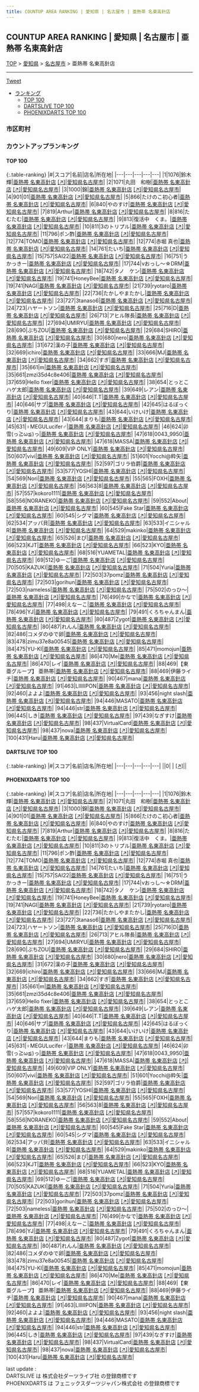 ```yaml
---
title: COUNTUP AREA RANKING | 愛知県 | 名古屋市 | 亜熱帯 名東高針店
---
```

## COUNTUP AREA RANKING | 愛知県 | 名古屋市 | 亜熱帯 名東高針店

[TOP](/darts/rank/) > [愛知県](/darts/rank/愛知県/) > [名古屋市](/darts/rank/愛知県/名古屋市/) > 亜熱帯 名東高針店

___

<a href="https://twitter.com/share?ref_src=twsrc%5Etfw" data-text="COUNTUP AREA RANKING | 愛知県名古屋市亜熱帯 名東高針店" class="twitter-share-button" data-hashtags="DARTSLIVE,PHOENIXDARTS,darts,ダーツ" data-show-count="false">Tweet</a>

* [ランキング](#カウントアップランキング)
    * [TOP 100](#top-100)
    * [DARTSLIVE TOP 100](#dartslive-top-100)
    * [PHOENIXDARTS TOP 100](#phoenixdarts-top-100)

### 市区町村

<ul>

</ul>

### カウントアップランキング

#### TOP 100



{:.table-ranking}
|#|スコア|名前|店名|所在地|
|---|---|---|---|---|
|1|1076|<span class="rank-name-pd">鈴木 輝</span>|<a href="/darts/rank/shops/55556.html">亜熱帯 名東高針店</a> <a href="https://vs.phoenixdarts.com/jp/shop/shopDetailInfo/s_55556?s_seq=55556">[↗]</a>|<a href="/darts/rank/愛知県/名古屋市">愛知県名古屋市</a>|
|2|1071|<span class="rank-name-pd">丸田　和樹</span>|<a href="/darts/rank/shops/55556.html">亜熱帯 名東高針店</a> <a href="https://vs.phoenixdarts.com/jp/shop/shopDetailInfo/s_55556?s_seq=55556">[↗]</a>|<a href="/darts/rank/愛知県/名古屋市">愛知県名古屋市</a>|
|3|1000|<span class="rank-name-pd">錦</span>|<a href="/darts/rank/shops/55556.html">亜熱帯 名東高針店</a> <a href="https://vs.phoenixdarts.com/jp/shop/shopDetailInfo/s_55556?s_seq=55556">[↗]</a>|<a href="/darts/rank/愛知県/名古屋市">愛知県名古屋市</a>|
|4|901|<span class="rank-name-pd">01</span>|<a href="/darts/rank/shops/55556.html">亜熱帯 名東高針店</a> <a href="https://vs.phoenixdarts.com/jp/shop/shopDetailInfo/s_55556?s_seq=55556">[↗]</a>|<a href="/darts/rank/愛知県/名古屋市">愛知県名古屋市</a>|
|5|866|<span class="rank-name-pd">たけのこ初心者</span>|<a href="/darts/rank/shops/55556.html">亜熱帯 名東高針店</a> <a href="https://vs.phoenixdarts.com/jp/shop/shopDetailInfo/s_55556?s_seq=55556">[↗]</a>|<a href="/darts/rank/愛知県/名古屋市">愛知県名古屋市</a>|
|6|840|<span class="rank-name-pd">やのすけ</span>|<a href="/darts/rank/shops/55556.html">亜熱帯 名東高針店</a> <a href="https://vs.phoenixdarts.com/jp/shop/shopDetailInfo/s_55556?s_seq=55556">[↗]</a>|<a href="/darts/rank/愛知県/名古屋市">愛知県名古屋市</a>|
|7|819|<span class="rank-name-pd">Arthur</span>|<a href="/darts/rank/shops/55556.html">亜熱帯 名東高針店</a> <a href="https://vs.phoenixdarts.com/jp/shop/shopDetailInfo/s_55556?s_seq=55556">[↗]</a>|<a href="/darts/rank/愛知県/名古屋市">愛知県名古屋市</a>|
|8|816|<span class="rank-name-pd">たむたむ</span>|<a href="/darts/rank/shops/55556.html">亜熱帯 名東高針店</a> <a href="https://vs.phoenixdarts.com/jp/shop/shopDetailInfo/s_55556?s_seq=55556">[↗]</a>|<a href="/darts/rank/愛知県/名古屋市">愛知県名古屋市</a>|
|9|813|<span class="rank-name-pd">復活中　くま。</span>|<a href="/darts/rank/shops/55556.html">亜熱帯 名東高針店</a> <a href="https://vs.phoenixdarts.com/jp/shop/shopDetailInfo/s_55556?s_seq=55556">[↗]</a>|<a href="/darts/rank/愛知県/名古屋市">愛知県名古屋市</a>|
|10|811|<span class="rank-name-pd">3のトリプル</span>|<a href="/darts/rank/shops/55556.html">亜熱帯 名東高針店</a> <a href="https://vs.phoenixdarts.com/jp/shop/shopDetailInfo/s_55556?s_seq=55556">[↗]</a>|<a href="/darts/rank/愛知県/名古屋市">愛知県名古屋市</a>|
|11|796|<span class="rank-name-pd">ポン酢</span>|<a href="/darts/rank/shops/55556.html">亜熱帯 名東高針店</a> <a href="https://vs.phoenixdarts.com/jp/shop/shopDetailInfo/s_55556?s_seq=55556">[↗]</a>|<a href="/darts/rank/愛知県/名古屋市">愛知県名古屋市</a>|
|12|774|<span class="rank-name-pd">TOMO</span>|<a href="/darts/rank/shops/55556.html">亜熱帯 名東高針店</a> <a href="https://vs.phoenixdarts.com/jp/shop/shopDetailInfo/s_55556?s_seq=55556">[↗]</a>|<a href="/darts/rank/愛知県/名古屋市">愛知県名古屋市</a>|
|12|774|<span class="rank-name-pd"><span class="pro-icon-pd"></span>赤堀 真也</span>|<a href="/darts/rank/shops/55556.html">亜熱帯 名東高針店</a> <a href="https://vs.phoenixdarts.com/jp/shop/shopDetailInfo/s_55556?s_seq=55556">[↗]</a>|<a href="/darts/rank/愛知県/名古屋市">愛知県名古屋市</a>|
|14|761|<span class="rank-name-pd">たいち</span>|<a href="/darts/rank/shops/55556.html">亜熱帯 名東高針店</a> <a href="https://vs.phoenixdarts.com/jp/shop/shopDetailInfo/s_55556?s_seq=55556">[↗]</a>|<a href="/darts/rank/愛知県/名古屋市">愛知県名古屋市</a>|
|15|757|<span class="rank-name-pd">SAI22</span>|<a href="/darts/rank/shops/55556.html">亜熱帯 名東高針店</a> <a href="https://vs.phoenixdarts.com/jp/shop/shopDetailInfo/s_55556?s_seq=55556">[↗]</a>|<a href="/darts/rank/愛知県/名古屋市">愛知県名古屋市</a>|
|16|751|<span class="rank-name-pd">うかっきー</span>|<a href="/darts/rank/shops/55556.html">亜熱帯 名東高針店</a> <a href="https://vs.phoenixdarts.com/jp/shop/shopDetailInfo/s_55556?s_seq=55556">[↗]</a>|<a href="/darts/rank/愛知県/名古屋市">愛知県名古屋市</a>|
|17|744|<span class="rank-name-pd">νおっし～☆DRM</span>|<a href="/darts/rank/shops/55556.html">亜熱帯 名東高針店</a> <a href="https://vs.phoenixdarts.com/jp/shop/shopDetailInfo/s_55556?s_seq=55556">[↗]</a>|<a href="/darts/rank/愛知県/名古屋市">愛知県名古屋市</a>|
|18|742|<span class="rank-name-pd">タノ　ケン</span>|<a href="/darts/rank/shops/55556.html">亜熱帯 名東高針店</a> <a href="https://vs.phoenixdarts.com/jp/shop/shopDetailInfo/s_55556?s_seq=55556">[↗]</a>|<a href="/darts/rank/愛知県/名古屋市">愛知県名古屋市</a>|
|19|741|<span class="rank-name-pd">HoneyBee</span>|<a href="/darts/rank/shops/55556.html">亜熱帯 名東高針店</a> <a href="https://vs.phoenixdarts.com/jp/shop/shopDetailInfo/s_55556?s_seq=55556">[↗]</a>|<a href="/darts/rank/愛知県/名古屋市">愛知県名古屋市</a>|
|19|741|<span class="rank-name-pd">NAGI</span>|<a href="/darts/rank/shops/55556.html">亜熱帯 名東高針店</a> <a href="https://vs.phoenixdarts.com/jp/shop/shopDetailInfo/s_55556?s_seq=55556">[↗]</a>|<a href="/darts/rank/愛知県/名古屋市">愛知県名古屋市</a>|
|21|739|<span class="rank-name-pd">ryotaro</span>|<a href="/darts/rank/shops/55556.html">亜熱帯 名東高針店</a> <a href="https://vs.phoenixdarts.com/jp/shop/shopDetailInfo/s_55556?s_seq=55556">[↗]</a>|<a href="/darts/rank/愛知県/名古屋市">愛知県名古屋市</a>|
|22|736|<span class="rank-name-pd">たかしやまたかし</span>|<a href="/darts/rank/shops/55556.html">亜熱帯 名東高針店</a> <a href="https://vs.phoenixdarts.com/jp/shop/shopDetailInfo/s_55556?s_seq=55556">[↗]</a>|<a href="/darts/rank/愛知県/名古屋市">愛知県名古屋市</a>|
|23|727|<span class="rank-name-pd">3tanaso6</span>|<a href="/darts/rank/shops/55556.html">亜熱帯 名東高針店</a> <a href="https://vs.phoenixdarts.com/jp/shop/shopDetailInfo/s_55556?s_seq=55556">[↗]</a>|<a href="/darts/rank/愛知県/名古屋市">愛知県名古屋市</a>|
|24|723|<span class="rank-name-pd">ハヤートソン</span>|<a href="/darts/rank/shops/55556.html">亜熱帯 名東高針店</a> <a href="https://vs.phoenixdarts.com/jp/shop/shopDetailInfo/s_55556?s_seq=55556">[↗]</a>|<a href="/darts/rank/愛知県/名古屋市">愛知県名古屋市</a>|
|25|716|<span class="rank-name-pd">D</span>|<a href="/darts/rank/shops/55556.html">亜熱帯 名東高針店</a> <a href="https://vs.phoenixdarts.com/jp/shop/shopDetailInfo/s_55556?s_seq=55556">[↗]</a>|<a href="/darts/rank/愛知県/名古屋市">愛知県名古屋市</a>|
|26|713|<span class="rank-name-pd">アヒル隊長</span>|<a href="/darts/rank/shops/55556.html">亜熱帯 名東高針店</a> <a href="https://vs.phoenixdarts.com/jp/shop/shopDetailInfo/s_55556?s_seq=55556">[↗]</a>|<a href="/darts/rank/愛知県/名古屋市">愛知県名古屋市</a>|
|27|694|<span class="rank-name-pd">UMIRYU</span>|<a href="/darts/rank/shops/55556.html">亜熱帯 名東高針店</a> <a href="https://vs.phoenixdarts.com/jp/shop/shopDetailInfo/s_55556?s_seq=55556">[↗]</a>|<a href="/darts/rank/愛知県/名古屋市">愛知県名古屋市</a>|
|28|690|<span class="rank-name-pd">ぶちZOU</span>|<a href="/darts/rank/shops/55556.html">亜熱帯 名東高針店</a> <a href="https://vs.phoenixdarts.com/jp/shop/shopDetailInfo/s_55556?s_seq=55556">[↗]</a>|<a href="/darts/rank/愛知県/名古屋市">愛知県名古屋市</a>|
|29|684|<span class="rank-name-pd">SHIRO</span>|<a href="/darts/rank/shops/55556.html">亜熱帯 名東高針店</a> <a href="https://vs.phoenixdarts.com/jp/shop/shopDetailInfo/s_55556?s_seq=55556">[↗]</a>|<a href="/darts/rank/愛知県/名古屋市">愛知県名古屋市</a>|
|30|680|<span class="rank-name-pd">nero</span>|<a href="/darts/rank/shops/55556.html">亜熱帯 名東高針店</a> <a href="https://vs.phoenixdarts.com/jp/shop/shopDetailInfo/s_55556?s_seq=55556">[↗]</a>|<a href="/darts/rank/愛知県/名古屋市">愛知県名古屋市</a>|
|31|672|<span class="rank-name-pd">漢の子</span>|<a href="/darts/rank/shops/55556.html">亜熱帯 名東高針店</a> <a href="https://vs.phoenixdarts.com/jp/shop/shopDetailInfo/s_55556?s_seq=55556">[↗]</a>|<a href="/darts/rank/愛知県/名古屋市">愛知県名古屋市</a>|
|32|669|<span class="rank-name-pd">ichiro</span>|<a href="/darts/rank/shops/55556.html">亜熱帯 名東高針店</a> <a href="https://vs.phoenixdarts.com/jp/shop/shopDetailInfo/s_55556?s_seq=55556">[↗]</a>|<a href="/darts/rank/愛知県/名古屋市">愛知県名古屋市</a>|
|33|666|<span class="rank-name-pd">MJ</span>|<a href="/darts/rank/shops/55556.html">亜熱帯 名東高針店</a> <a href="https://vs.phoenixdarts.com/jp/shop/shopDetailInfo/s_55556?s_seq=55556">[↗]</a>|<a href="/darts/rank/愛知県/名古屋市">愛知県名古屋市</a>|
|34|662|<span class="rank-name-pd">すぎ</span>|<a href="/darts/rank/shops/55556.html">亜熱帯 名東高針店</a> <a href="https://vs.phoenixdarts.com/jp/shop/shopDetailInfo/s_55556?s_seq=55556">[↗]</a>|<a href="/darts/rank/愛知県/名古屋市">愛知県名古屋市</a>|
|35|661|<span class="rank-name-pd">m</span>|<a href="/darts/rank/shops/55556.html">亜熱帯 名東高針店</a> <a href="https://vs.phoenixdarts.com/jp/shop/shopDetailInfo/s_55556?s_seq=55556">[↗]</a>|<a href="/darts/rank/愛知県/名古屋市">愛知県名古屋市</a>|
|35|661|<span class="rank-name-pd">zmzi35d4c8e406</span>|<a href="/darts/rank/shops/55556.html">亜熱帯 名東高針店</a> <a href="https://vs.phoenixdarts.com/jp/shop/shopDetailInfo/s_55556?s_seq=55556">[↗]</a>|<a href="/darts/rank/愛知県/名古屋市">愛知県名古屋市</a>|
|37|659|<span class="rank-name-pd">Hello fixer</span>|<a href="/darts/rank/shops/55556.html">亜熱帯 名東高針店</a> <a href="https://vs.phoenixdarts.com/jp/shop/shopDetailInfo/s_55556?s_seq=55556">[↗]</a>|<a href="/darts/rank/愛知県/名古屋市">愛知県名古屋市</a>|
|38|654|<span class="rank-name-pd">とっとこハゲ太郎</span>|<a href="/darts/rank/shops/55556.html">亜熱帯 名東高針店</a> <a href="https://vs.phoenixdarts.com/jp/shop/shopDetailInfo/s_55556?s_seq=55556">[↗]</a>|<a href="/darts/rank/愛知県/名古屋市">愛知県名古屋市</a>|
|39|649|<span class="rank-name-pd">レアン</span>|<a href="/darts/rank/shops/55556.html">亜熱帯 名東高針店</a> <a href="https://vs.phoenixdarts.com/jp/shop/shopDetailInfo/s_55556?s_seq=55556">[↗]</a>|<a href="/darts/rank/愛知県/名古屋市">愛知県名古屋市</a>|
|40|646|<span class="rank-name-pd">T.T</span>|<a href="/darts/rank/shops/55556.html">亜熱帯 名東高針店</a> <a href="https://vs.phoenixdarts.com/jp/shop/shopDetailInfo/s_55556?s_seq=55556">[↗]</a>|<a href="/darts/rank/愛知県/名古屋市">愛知県名古屋市</a>|
|40|646|<span class="rank-name-pd">サブ</span>|<a href="/darts/rank/shops/55556.html">亜熱帯 名東高針店</a> <a href="https://vs.phoenixdarts.com/jp/shop/shopDetailInfo/s_55556?s_seq=55556">[↗]</a>|<a href="/darts/rank/愛知県/名古屋市">愛知県名古屋市</a>|
|42|645|<span class="rank-name-pd">はるぼっくり</span>|<a href="/darts/rank/shops/55556.html">亜熱帯 名東高針店</a> <a href="https://vs.phoenixdarts.com/jp/shop/shopDetailInfo/s_55556?s_seq=55556">[↗]</a>|<a href="/darts/rank/愛知県/名古屋市">愛知県名古屋市</a>|
|43|644|<span class="rank-name-pd">いけいけ</span>|<a href="/darts/rank/shops/55556.html">亜熱帯 名東高針店</a> <a href="https://vs.phoenixdarts.com/jp/shop/shopDetailInfo/s_55556?s_seq=55556">[↗]</a>|<a href="/darts/rank/愛知県/名古屋市">愛知県名古屋市</a>|
|43|644|<span class="rank-name-pd">まりも</span>|<a href="/darts/rank/shops/55556.html">亜熱帯 名東高針店</a> <a href="https://vs.phoenixdarts.com/jp/shop/shopDetailInfo/s_55556?s_seq=55556">[↗]</a>|<a href="/darts/rank/愛知県/名古屋市">愛知県名古屋市</a>|
|45|631|<span class="rank-name-pd">♀MEGULucifer♂</span>|<a href="/darts/rank/shops/55556.html">亜熱帯 名東高針店</a> <a href="https://vs.phoenixdarts.com/jp/shop/shopDetailInfo/s_55556?s_seq=55556">[↗]</a>|<a href="/darts/rank/愛知県/名古屋市">愛知県名古屋市</a>|
|46|624|<span class="rank-name-pd">卯雪(っ≧ω≦)っ</span>|<a href="/darts/rank/shops/55556.html">亜熱帯 名東高針店</a> <a href="https://vs.phoenixdarts.com/jp/shop/shopDetailInfo/s_55556?s_seq=55556">[↗]</a>|<a href="/darts/rank/愛知県/名古屋市">愛知県名古屋市</a>|
|47|618|<span class="rank-name-pd">0043_9950</span>|<a href="/darts/rank/shops/55556.html">亜熱帯 名東高針店</a> <a href="https://vs.phoenixdarts.com/jp/shop/shopDetailInfo/s_55556?s_seq=55556">[↗]</a>|<a href="/darts/rank/愛知県/名古屋市">愛知県名古屋市</a>|
|47|618|<span class="rank-name-pd">MASSA</span>|<a href="/darts/rank/shops/55556.html">亜熱帯 名東高針店</a> <a href="https://vs.phoenixdarts.com/jp/shop/shopDetailInfo/s_55556?s_seq=55556">[↗]</a>|<a href="/darts/rank/愛知県/名古屋市">愛知県名古屋市</a>|
|49|609|<span class="rank-name-pd">VIP ONLY</span>|<a href="/darts/rank/shops/55556.html">亜熱帯 名東高針店</a> <a href="https://vs.phoenixdarts.com/jp/shop/shopDetailInfo/s_55556?s_seq=55556">[↗]</a>|<a href="/darts/rank/愛知県/名古屋市">愛知県名古屋市</a>|
|50|607|<span class="rank-name-pd">vivi</span>|<a href="/darts/rank/shops/55556.html">亜熱帯 名東高針店</a> <a href="https://vs.phoenixdarts.com/jp/shop/shopDetailInfo/s_55556?s_seq=55556">[↗]</a>|<a href="/darts/rank/愛知県/名古屋市">愛知県名古屋市</a>|
|51|601|<span class="rank-name-pd">Yocchi@粋矢</span>|<a href="/darts/rank/shops/55556.html">亜熱帯 名東高針店</a> <a href="https://vs.phoenixdarts.com/jp/shop/shopDetailInfo/s_55556?s_seq=55556">[↗]</a>|<a href="/darts/rank/愛知県/名古屋市">愛知県名古屋市</a>|
|52|597|<span class="rank-name-pd">ゴリラ伯爵</span>|<a href="/darts/rank/shops/55556.html">亜熱帯 名東高針店</a> <a href="https://vs.phoenixdarts.com/jp/shop/shopDetailInfo/s_55556?s_seq=55556">[↗]</a>|<a href="/darts/rank/愛知県/名古屋市">愛知県名古屋市</a>|
|53|577|<span class="rank-name-pd">YOSHI</span>|<a href="/darts/rank/shops/55556.html">亜熱帯 名東高針店</a> <a href="https://vs.phoenixdarts.com/jp/shop/shopDetailInfo/s_55556?s_seq=55556">[↗]</a>|<a href="/darts/rank/愛知県/名古屋市">愛知県名古屋市</a>|
|54|569|<span class="rank-name-pd">Nori</span>|<a href="/darts/rank/shops/55556.html">亜熱帯 名東高針店</a> <a href="https://vs.phoenixdarts.com/jp/shop/shopDetailInfo/s_55556?s_seq=55556">[↗]</a>|<a href="/darts/rank/愛知県/名古屋市">愛知県名古屋市</a>|
|55|565|<span class="rank-name-pd">FOXH</span>|<a href="/darts/rank/shops/55556.html">亜熱帯 名東高針店</a> <a href="https://vs.phoenixdarts.com/jp/shop/shopDetailInfo/s_55556?s_seq=55556">[↗]</a>|<a href="/darts/rank/愛知県/名古屋市">愛知県名古屋市</a>|
|56|563|<span class="rank-name-pd">8</span>|<a href="/darts/rank/shops/55556.html">亜熱帯 名東高針店</a> <a href="https://vs.phoenixdarts.com/jp/shop/shopDetailInfo/s_55556?s_seq=55556">[↗]</a>|<a href="/darts/rank/愛知県/名古屋市">愛知県名古屋市</a>|
|57|557|<span class="rank-name-pd">kokoro1111</span>|<a href="/darts/rank/shops/55556.html">亜熱帯 名東高針店</a> <a href="https://vs.phoenixdarts.com/jp/shop/shopDetailInfo/s_55556?s_seq=55556">[↗]</a>|<a href="/darts/rank/愛知県/名古屋市">愛知県名古屋市</a>|
|58|556|<span class="rank-name-pd">NORANEKO</span>|<a href="/darts/rank/shops/55556.html">亜熱帯 名東高針店</a> <a href="https://vs.phoenixdarts.com/jp/shop/shopDetailInfo/s_55556?s_seq=55556">[↗]</a>|<a href="/darts/rank/愛知県/名古屋市">愛知県名古屋市</a>|
|59|552|<span class="rank-name-pd">About</span>|<a href="/darts/rank/shops/55556.html">亜熱帯 名東高針店</a> <a href="https://vs.phoenixdarts.com/jp/shop/shopDetailInfo/s_55556?s_seq=55556">[↗]</a>|<a href="/darts/rank/愛知県/名古屋市">愛知県名古屋市</a>|
|60|545|<span class="rank-name-pd">Fake Star</span>|<a href="/darts/rank/shops/55556.html">亜熱帯 名東高針店</a> <a href="https://vs.phoenixdarts.com/jp/shop/shopDetailInfo/s_55556?s_seq=55556">[↗]</a>|<a href="/darts/rank/愛知県/名古屋市">愛知県名古屋市</a>|
|60|545|<span class="rank-name-pd">シグマ</span>|<a href="/darts/rank/shops/55556.html">亜熱帯 名東高針店</a> <a href="https://vs.phoenixdarts.com/jp/shop/shopDetailInfo/s_55556?s_seq=55556">[↗]</a>|<a href="/darts/rank/愛知県/名古屋市">愛知県名古屋市</a>|
|62|534|<span class="rank-name-pd">アッパ貝</span>|<a href="/darts/rank/shops/55556.html">亜熱帯 名東高針店</a> <a href="https://vs.phoenixdarts.com/jp/shop/shopDetailInfo/s_55556?s_seq=55556">[↗]</a>|<a href="/darts/rank/愛知県/名古屋市">愛知県名古屋市</a>|
|63|533|<span class="rank-name-pd">イニシャルR</span>|<a href="/darts/rank/shops/55556.html">亜熱帯 名東高針店</a> <a href="https://vs.phoenixdarts.com/jp/shop/shopDetailInfo/s_55556?s_seq=55556">[↗]</a>|<a href="/darts/rank/愛知県/名古屋市">愛知県名古屋市</a>|
|64|529|<span class="rank-name-pd">makinko</span>|<a href="/darts/rank/shops/55556.html">亜熱帯 名東高針店</a> <a href="https://vs.phoenixdarts.com/jp/shop/shopDetailInfo/s_55556?s_seq=55556">[↗]</a>|<a href="/darts/rank/愛知県/名古屋市">愛知県名古屋市</a>|
|65|526|<span class="rank-name-pd">まぴ</span>|<a href="/darts/rank/shops/55556.html">亜熱帯 名東高針店</a> <a href="https://vs.phoenixdarts.com/jp/shop/shopDetailInfo/s_55556?s_seq=55556">[↗]</a>|<a href="/darts/rank/愛知県/名古屋市">愛知県名古屋市</a>|
|66|523|<span class="rank-name-pd">KJT</span>|<a href="/darts/rank/shops/55556.html">亜熱帯 名東高針店</a> <a href="https://vs.phoenixdarts.com/jp/shop/shopDetailInfo/s_55556?s_seq=55556">[↗]</a>|<a href="/darts/rank/愛知県/名古屋市">愛知県名古屋市</a>|
|66|523|<span class="rank-name-pd">KYO</span>|<a href="/darts/rank/shops/55556.html">亜熱帯 名東高針店</a> <a href="https://vs.phoenixdarts.com/jp/shop/shopDetailInfo/s_55556?s_seq=55556">[↗]</a>|<a href="/darts/rank/愛知県/名古屋市">愛知県名古屋市</a>|
|68|516|<span class="rank-name-pd">YUAMETAL</span>|<a href="/darts/rank/shops/55556.html">亜熱帯 名東高針店</a> <a href="https://vs.phoenixdarts.com/jp/shop/shopDetailInfo/s_55556?s_seq=55556">[↗]</a>|<a href="/darts/rank/愛知県/名古屋市">愛知県名古屋市</a>|
|69|512|<span class="rank-name-pd">ゆーご</span>|<a href="/darts/rank/shops/55556.html">亜熱帯 名東高針店</a> <a href="https://vs.phoenixdarts.com/jp/shop/shopDetailInfo/s_55556?s_seq=55556">[↗]</a>|<a href="/darts/rank/愛知県/名古屋市">愛知県名古屋市</a>|
|70|505|<span class="rank-name-pd">KAZUKI</span>|<a href="/darts/rank/shops/55556.html">亜熱帯 名東高針店</a> <a href="https://vs.phoenixdarts.com/jp/shop/shopDetailInfo/s_55556?s_seq=55556">[↗]</a>|<a href="/darts/rank/愛知県/名古屋市">愛知県名古屋市</a>|
|71|504|<span class="rank-name-pd">Yuria</span>|<a href="/darts/rank/shops/55556.html">亜熱帯 名東高針店</a> <a href="https://vs.phoenixdarts.com/jp/shop/shopDetailInfo/s_55556?s_seq=55556">[↗]</a>|<a href="/darts/rank/愛知県/名古屋市">愛知県名古屋市</a>|
|72|503|<span class="rank-name-pd">37pomz</span>|<a href="/darts/rank/shops/55556.html">亜熱帯 名東高針店</a> <a href="https://vs.phoenixdarts.com/jp/shop/shopDetailInfo/s_55556?s_seq=55556">[↗]</a>|<a href="/darts/rank/愛知県/名古屋市">愛知県名古屋市</a>|
|72|503|<span class="rank-name-pd">gorihun</span>|<a href="/darts/rank/shops/55556.html">亜熱帯 名東高針店</a> <a href="https://vs.phoenixdarts.com/jp/shop/shopDetailInfo/s_55556?s_seq=55556">[↗]</a>|<a href="/darts/rank/愛知県/名古屋市">愛知県名古屋市</a>|
|72|503|<span class="rank-name-pd">nameless</span>|<a href="/darts/rank/shops/55556.html">亜熱帯 名東高針店</a> <a href="https://vs.phoenixdarts.com/jp/shop/shopDetailInfo/s_55556?s_seq=55556">[↗]</a>|<a href="/darts/rank/愛知県/名古屋市">愛知県名古屋市</a>|
|75|502|<span class="rank-name-pd">のっひ〜</span>|<a href="/darts/rank/shops/55556.html">亜熱帯 名東高針店</a> <a href="https://vs.phoenixdarts.com/jp/shop/shopDetailInfo/s_55556?s_seq=55556">[↗]</a>|<a href="/darts/rank/愛知県/名古屋市">愛知県名古屋市</a>|
|76|499|<span class="rank-name-pd">かなで</span>|<a href="/darts/rank/shops/55556.html">亜熱帯 名東高針店</a> <a href="https://vs.phoenixdarts.com/jp/shop/shopDetailInfo/s_55556?s_seq=55556">[↗]</a>|<a href="/darts/rank/愛知県/名古屋市">愛知県名古屋市</a>|
|77|498|<span class="rank-name-pd">えなーこ</span>|<a href="/darts/rank/shops/55556.html">亜熱帯 名東高針店</a> <a href="https://vs.phoenixdarts.com/jp/shop/shopDetailInfo/s_55556?s_seq=55556">[↗]</a>|<a href="/darts/rank/愛知県/名古屋市">愛知県名古屋市</a>|
|78|496|<span class="rank-name-pd">YJ</span>|<a href="/darts/rank/shops/55556.html">亜熱帯 名東高針店</a> <a href="https://vs.phoenixdarts.com/jp/shop/shopDetailInfo/s_55556?s_seq=55556">[↗]</a>|<a href="/darts/rank/愛知県/名古屋市">愛知県名古屋市</a>|
|79|491|<span class="rank-name-pd">くろちゃんまん</span>|<a href="/darts/rank/shops/55556.html">亜熱帯 名東高針店</a> <a href="https://vs.phoenixdarts.com/jp/shop/shopDetailInfo/s_55556?s_seq=55556">[↗]</a>|<a href="/darts/rank/愛知県/名古屋市">愛知県名古屋市</a>|
|80|487|<span class="rank-name-pd">Zygot</span>|<a href="/darts/rank/shops/55556.html">亜熱帯 名東高針店</a> <a href="https://vs.phoenixdarts.com/jp/shop/shopDetailInfo/s_55556?s_seq=55556">[↗]</a>|<a href="/darts/rank/愛知県/名古屋市">愛知県名古屋市</a>|
|80|487|<span class="rank-name-pd">れんん</span>|<a href="/darts/rank/shops/55556.html">亜熱帯 名東高針店</a> <a href="https://vs.phoenixdarts.com/jp/shop/shopDetailInfo/s_55556?s_seq=55556">[↗]</a>|<a href="/darts/rank/愛知県/名古屋市">愛知県名古屋市</a>|
|82|486|<span class="rank-name-pd">コメダのゆで卵</span>|<a href="/darts/rank/shops/55556.html">亜熱帯 名東高針店</a> <a href="https://vs.phoenixdarts.com/jp/shop/shopDetailInfo/s_55556?s_seq=55556">[↗]</a>|<a href="/darts/rank/愛知県/名古屋市">愛知県名古屋市</a>|
|83|478|<span class="rank-name-pd">zimu37e8a00545</span>|<a href="/darts/rank/shops/55556.html">亜熱帯 名東高針店</a> <a href="https://vs.phoenixdarts.com/jp/shop/shopDetailInfo/s_55556?s_seq=55556">[↗]</a>|<a href="/darts/rank/愛知県/名古屋市">愛知県名古屋市</a>|
|84|475|<span class="rank-name-pd">YU-KI</span>|<a href="/darts/rank/shops/55556.html">亜熱帯 名東高針店</a> <a href="https://vs.phoenixdarts.com/jp/shop/shopDetailInfo/s_55556?s_seq=55556">[↗]</a>|<a href="/darts/rank/愛知県/名古屋市">愛知県名古屋市</a>|
|85|471|<span class="rank-name-pd">momojun</span>|<a href="/darts/rank/shops/55556.html">亜熱帯 名東高針店</a> <a href="https://vs.phoenixdarts.com/jp/shop/shopDetailInfo/s_55556?s_seq=55556">[↗]</a>|<a href="/darts/rank/愛知県/名古屋市">愛知県名古屋市</a>|
|86|470|<span class="rank-name-pd">Me</span>|<a href="/darts/rank/shops/55556.html">亜熱帯 名東高針店</a> <a href="https://vs.phoenixdarts.com/jp/shop/shopDetailInfo/s_55556?s_seq=55556">[↗]</a>|<a href="/darts/rank/愛知県/名古屋市">愛知県名古屋市</a>|
|86|470|<span class="rank-name-pd">レイ</span>|<a href="/darts/rank/shops/55556.html">亜熱帯 名東高針店</a> <a href="https://vs.phoenixdarts.com/jp/shop/shopDetailInfo/s_55556?s_seq=55556">[↗]</a>|<a href="/darts/rank/愛知県/名古屋市">愛知県名古屋市</a>|
|88|469|<span class="rank-name-pd">【東亜グループ】 亜熱帯</span>|<a href="/darts/rank/shops/55556.html">亜熱帯 名東高針店</a> <a href="https://vs.phoenixdarts.com/jp/shop/shopDetailInfo/s_55556?s_seq=55556">[↗]</a>|<a href="/darts/rank/愛知県/名古屋市">愛知県名古屋市</a>|
|88|469|<span class="rank-name-pd">伊藤ライチ</span>|<a href="/darts/rank/shops/55556.html">亜熱帯 名東高針店</a> <a href="https://vs.phoenixdarts.com/jp/shop/shopDetailInfo/s_55556?s_seq=55556">[↗]</a>|<a href="/darts/rank/愛知県/名古屋市">愛知県名古屋市</a>|
|90|467|<span class="rank-name-pd">mana</span>|<a href="/darts/rank/shops/55556.html">亜熱帯 名東高針店</a> <a href="https://vs.phoenixdarts.com/jp/shop/shopDetailInfo/s_55556?s_seq=55556">[↗]</a>|<a href="/darts/rank/愛知県/名古屋市">愛知県名古屋市</a>|
|91|463|<span class="rank-name-pd">LIIIIIPON</span>|<a href="/darts/rank/shops/55556.html">亜熱帯 名東高針店</a> <a href="https://vs.phoenixdarts.com/jp/shop/shopDetailInfo/s_55556?s_seq=55556">[↗]</a>|<a href="/darts/rank/愛知県/名古屋市">愛知県名古屋市</a>|
|92|460|<span class="rank-name-pd">よよよ</span>|<a href="/darts/rank/shops/55556.html">亜熱帯 名東高針店</a> <a href="https://vs.phoenixdarts.com/jp/shop/shopDetailInfo/s_55556?s_seq=55556">[↗]</a>|<a href="/darts/rank/愛知県/名古屋市">愛知県名古屋市</a>|
|93|456|<span class="rank-name-pd">night slash</span>|<a href="/darts/rank/shops/55556.html">亜熱帯 名東高針店</a> <a href="https://vs.phoenixdarts.com/jp/shop/shopDetailInfo/s_55556?s_seq=55556">[↗]</a>|<a href="/darts/rank/愛知県/名古屋市">愛知県名古屋市</a>|
|94|446|<span class="rank-name-pd">MASATO</span>|<a href="/darts/rank/shops/55556.html">亜熱帯 名東高針店</a> <a href="https://vs.phoenixdarts.com/jp/shop/shopDetailInfo/s_55556?s_seq=55556">[↗]</a>|<a href="/darts/rank/愛知県/名古屋市">愛知県名古屋市</a>|
|94|446|<span class="rank-name-pd">str</span>|<a href="/darts/rank/shops/55556.html">亜熱帯 名東高針店</a> <a href="https://vs.phoenixdarts.com/jp/shop/shopDetailInfo/s_55556?s_seq=55556">[↗]</a>|<a href="/darts/rank/愛知県/名古屋市">愛知県名古屋市</a>|
|96|445|<span class="rank-name-pd">しき</span>|<a href="/darts/rank/shops/55556.html">亜熱帯 名東高針店</a> <a href="https://vs.phoenixdarts.com/jp/shop/shopDetailInfo/s_55556?s_seq=55556">[↗]</a>|<a href="/darts/rank/愛知県/名古屋市">愛知県名古屋市</a>|
|97|439|<span class="rank-name-pd">なぎすけ</span>|<a href="/darts/rank/shops/55556.html">亜熱帯 名東高針店</a> <a href="https://vs.phoenixdarts.com/jp/shop/shopDetailInfo/s_55556?s_seq=55556">[↗]</a>|<a href="/darts/rank/愛知県/名古屋市">愛知県名古屋市</a>|
|98|437|<span class="rank-name-pd">VirtualCard</span>|<a href="/darts/rank/shops/55556.html">亜熱帯 名東高針店</a> <a href="https://vs.phoenixdarts.com/jp/shop/shopDetailInfo/s_55556?s_seq=55556">[↗]</a>|<a href="/darts/rank/愛知県/名古屋市">愛知県名古屋市</a>|
|98|437|<span class="rank-name-pd">nova</span>|<a href="/darts/rank/shops/55556.html">亜熱帯 名東高針店</a> <a href="https://vs.phoenixdarts.com/jp/shop/shopDetailInfo/s_55556?s_seq=55556">[↗]</a>|<a href="/darts/rank/愛知県/名古屋市">愛知県名古屋市</a>|
|100|431|<span class="rank-name-pd">Haru</span>|<a href="/darts/rank/shops/55556.html">亜熱帯 名東高針店</a> <a href="https://vs.phoenixdarts.com/jp/shop/shopDetailInfo/s_55556?s_seq=55556">[↗]</a>|<a href="/darts/rank/愛知県/名古屋市">愛知県名古屋市</a>|


#### DARTSLIVE TOP 100



{:.table-ranking}
|#|スコア|名前|店名|所在地|
|---|---|---|---|---|
||0|<span class="rank-name-dl"> </span>|<a href="/darts/rank/shops/.html"></a> <a href="">[↗]</a>|<a href="/darts/rank//"></a>|


#### PHOENIXDARTS TOP 100



{:.table-ranking}
|#|スコア|名前|店名|所在地|
|---|---|---|---|---|
|1|1076|<span class="rank-name-pd">鈴木 輝</span>|<a href="/darts/rank/shops/55556.html">亜熱帯 名東高針店</a> <a href="https://vs.phoenixdarts.com/jp/shop/shopDetailInfo/s_55556?s_seq=55556">[↗]</a>|<a href="/darts/rank/愛知県/名古屋市">愛知県名古屋市</a>|
|2|1071|<span class="rank-name-pd">丸田　和樹</span>|<a href="/darts/rank/shops/55556.html">亜熱帯 名東高針店</a> <a href="https://vs.phoenixdarts.com/jp/shop/shopDetailInfo/s_55556?s_seq=55556">[↗]</a>|<a href="/darts/rank/愛知県/名古屋市">愛知県名古屋市</a>|
|3|1000|<span class="rank-name-pd">錦</span>|<a href="/darts/rank/shops/55556.html">亜熱帯 名東高針店</a> <a href="https://vs.phoenixdarts.com/jp/shop/shopDetailInfo/s_55556?s_seq=55556">[↗]</a>|<a href="/darts/rank/愛知県/名古屋市">愛知県名古屋市</a>|
|4|901|<span class="rank-name-pd">01</span>|<a href="/darts/rank/shops/55556.html">亜熱帯 名東高針店</a> <a href="https://vs.phoenixdarts.com/jp/shop/shopDetailInfo/s_55556?s_seq=55556">[↗]</a>|<a href="/darts/rank/愛知県/名古屋市">愛知県名古屋市</a>|
|5|866|<span class="rank-name-pd">たけのこ初心者</span>|<a href="/darts/rank/shops/55556.html">亜熱帯 名東高針店</a> <a href="https://vs.phoenixdarts.com/jp/shop/shopDetailInfo/s_55556?s_seq=55556">[↗]</a>|<a href="/darts/rank/愛知県/名古屋市">愛知県名古屋市</a>|
|6|840|<span class="rank-name-pd">やのすけ</span>|<a href="/darts/rank/shops/55556.html">亜熱帯 名東高針店</a> <a href="https://vs.phoenixdarts.com/jp/shop/shopDetailInfo/s_55556?s_seq=55556">[↗]</a>|<a href="/darts/rank/愛知県/名古屋市">愛知県名古屋市</a>|
|7|819|<span class="rank-name-pd">Arthur</span>|<a href="/darts/rank/shops/55556.html">亜熱帯 名東高針店</a> <a href="https://vs.phoenixdarts.com/jp/shop/shopDetailInfo/s_55556?s_seq=55556">[↗]</a>|<a href="/darts/rank/愛知県/名古屋市">愛知県名古屋市</a>|
|8|816|<span class="rank-name-pd">たむたむ</span>|<a href="/darts/rank/shops/55556.html">亜熱帯 名東高針店</a> <a href="https://vs.phoenixdarts.com/jp/shop/shopDetailInfo/s_55556?s_seq=55556">[↗]</a>|<a href="/darts/rank/愛知県/名古屋市">愛知県名古屋市</a>|
|9|813|<span class="rank-name-pd">復活中　くま。</span>|<a href="/darts/rank/shops/55556.html">亜熱帯 名東高針店</a> <a href="https://vs.phoenixdarts.com/jp/shop/shopDetailInfo/s_55556?s_seq=55556">[↗]</a>|<a href="/darts/rank/愛知県/名古屋市">愛知県名古屋市</a>|
|10|811|<span class="rank-name-pd">3のトリプル</span>|<a href="/darts/rank/shops/55556.html">亜熱帯 名東高針店</a> <a href="https://vs.phoenixdarts.com/jp/shop/shopDetailInfo/s_55556?s_seq=55556">[↗]</a>|<a href="/darts/rank/愛知県/名古屋市">愛知県名古屋市</a>|
|11|796|<span class="rank-name-pd">ポン酢</span>|<a href="/darts/rank/shops/55556.html">亜熱帯 名東高針店</a> <a href="https://vs.phoenixdarts.com/jp/shop/shopDetailInfo/s_55556?s_seq=55556">[↗]</a>|<a href="/darts/rank/愛知県/名古屋市">愛知県名古屋市</a>|
|12|774|<span class="rank-name-pd">TOMO</span>|<a href="/darts/rank/shops/55556.html">亜熱帯 名東高針店</a> <a href="https://vs.phoenixdarts.com/jp/shop/shopDetailInfo/s_55556?s_seq=55556">[↗]</a>|<a href="/darts/rank/愛知県/名古屋市">愛知県名古屋市</a>|
|12|774|<span class="rank-name-pd"><span class="pro-icon-pd"></span>赤堀 真也</span>|<a href="/darts/rank/shops/55556.html">亜熱帯 名東高針店</a> <a href="https://vs.phoenixdarts.com/jp/shop/shopDetailInfo/s_55556?s_seq=55556">[↗]</a>|<a href="/darts/rank/愛知県/名古屋市">愛知県名古屋市</a>|
|14|761|<span class="rank-name-pd">たいち</span>|<a href="/darts/rank/shops/55556.html">亜熱帯 名東高針店</a> <a href="https://vs.phoenixdarts.com/jp/shop/shopDetailInfo/s_55556?s_seq=55556">[↗]</a>|<a href="/darts/rank/愛知県/名古屋市">愛知県名古屋市</a>|
|15|757|<span class="rank-name-pd">SAI22</span>|<a href="/darts/rank/shops/55556.html">亜熱帯 名東高針店</a> <a href="https://vs.phoenixdarts.com/jp/shop/shopDetailInfo/s_55556?s_seq=55556">[↗]</a>|<a href="/darts/rank/愛知県/名古屋市">愛知県名古屋市</a>|
|16|751|<span class="rank-name-pd">うかっきー</span>|<a href="/darts/rank/shops/55556.html">亜熱帯 名東高針店</a> <a href="https://vs.phoenixdarts.com/jp/shop/shopDetailInfo/s_55556?s_seq=55556">[↗]</a>|<a href="/darts/rank/愛知県/名古屋市">愛知県名古屋市</a>|
|17|744|<span class="rank-name-pd">νおっし～☆DRM</span>|<a href="/darts/rank/shops/55556.html">亜熱帯 名東高針店</a> <a href="https://vs.phoenixdarts.com/jp/shop/shopDetailInfo/s_55556?s_seq=55556">[↗]</a>|<a href="/darts/rank/愛知県/名古屋市">愛知県名古屋市</a>|
|18|742|<span class="rank-name-pd">タノ　ケン</span>|<a href="/darts/rank/shops/55556.html">亜熱帯 名東高針店</a> <a href="https://vs.phoenixdarts.com/jp/shop/shopDetailInfo/s_55556?s_seq=55556">[↗]</a>|<a href="/darts/rank/愛知県/名古屋市">愛知県名古屋市</a>|
|19|741|<span class="rank-name-pd">HoneyBee</span>|<a href="/darts/rank/shops/55556.html">亜熱帯 名東高針店</a> <a href="https://vs.phoenixdarts.com/jp/shop/shopDetailInfo/s_55556?s_seq=55556">[↗]</a>|<a href="/darts/rank/愛知県/名古屋市">愛知県名古屋市</a>|
|19|741|<span class="rank-name-pd">NAGI</span>|<a href="/darts/rank/shops/55556.html">亜熱帯 名東高針店</a> <a href="https://vs.phoenixdarts.com/jp/shop/shopDetailInfo/s_55556?s_seq=55556">[↗]</a>|<a href="/darts/rank/愛知県/名古屋市">愛知県名古屋市</a>|
|21|739|<span class="rank-name-pd">ryotaro</span>|<a href="/darts/rank/shops/55556.html">亜熱帯 名東高針店</a> <a href="https://vs.phoenixdarts.com/jp/shop/shopDetailInfo/s_55556?s_seq=55556">[↗]</a>|<a href="/darts/rank/愛知県/名古屋市">愛知県名古屋市</a>|
|22|736|<span class="rank-name-pd">たかしやまたかし</span>|<a href="/darts/rank/shops/55556.html">亜熱帯 名東高針店</a> <a href="https://vs.phoenixdarts.com/jp/shop/shopDetailInfo/s_55556?s_seq=55556">[↗]</a>|<a href="/darts/rank/愛知県/名古屋市">愛知県名古屋市</a>|
|23|727|<span class="rank-name-pd">3tanaso6</span>|<a href="/darts/rank/shops/55556.html">亜熱帯 名東高針店</a> <a href="https://vs.phoenixdarts.com/jp/shop/shopDetailInfo/s_55556?s_seq=55556">[↗]</a>|<a href="/darts/rank/愛知県/名古屋市">愛知県名古屋市</a>|
|24|723|<span class="rank-name-pd">ハヤートソン</span>|<a href="/darts/rank/shops/55556.html">亜熱帯 名東高針店</a> <a href="https://vs.phoenixdarts.com/jp/shop/shopDetailInfo/s_55556?s_seq=55556">[↗]</a>|<a href="/darts/rank/愛知県/名古屋市">愛知県名古屋市</a>|
|25|716|<span class="rank-name-pd">D</span>|<a href="/darts/rank/shops/55556.html">亜熱帯 名東高針店</a> <a href="https://vs.phoenixdarts.com/jp/shop/shopDetailInfo/s_55556?s_seq=55556">[↗]</a>|<a href="/darts/rank/愛知県/名古屋市">愛知県名古屋市</a>|
|26|713|<span class="rank-name-pd">アヒル隊長</span>|<a href="/darts/rank/shops/55556.html">亜熱帯 名東高針店</a> <a href="https://vs.phoenixdarts.com/jp/shop/shopDetailInfo/s_55556?s_seq=55556">[↗]</a>|<a href="/darts/rank/愛知県/名古屋市">愛知県名古屋市</a>|
|27|694|<span class="rank-name-pd">UMIRYU</span>|<a href="/darts/rank/shops/55556.html">亜熱帯 名東高針店</a> <a href="https://vs.phoenixdarts.com/jp/shop/shopDetailInfo/s_55556?s_seq=55556">[↗]</a>|<a href="/darts/rank/愛知県/名古屋市">愛知県名古屋市</a>|
|28|690|<span class="rank-name-pd">ぶちZOU</span>|<a href="/darts/rank/shops/55556.html">亜熱帯 名東高針店</a> <a href="https://vs.phoenixdarts.com/jp/shop/shopDetailInfo/s_55556?s_seq=55556">[↗]</a>|<a href="/darts/rank/愛知県/名古屋市">愛知県名古屋市</a>|
|29|684|<span class="rank-name-pd">SHIRO</span>|<a href="/darts/rank/shops/55556.html">亜熱帯 名東高針店</a> <a href="https://vs.phoenixdarts.com/jp/shop/shopDetailInfo/s_55556?s_seq=55556">[↗]</a>|<a href="/darts/rank/愛知県/名古屋市">愛知県名古屋市</a>|
|30|680|<span class="rank-name-pd">nero</span>|<a href="/darts/rank/shops/55556.html">亜熱帯 名東高針店</a> <a href="https://vs.phoenixdarts.com/jp/shop/shopDetailInfo/s_55556?s_seq=55556">[↗]</a>|<a href="/darts/rank/愛知県/名古屋市">愛知県名古屋市</a>|
|31|672|<span class="rank-name-pd">漢の子</span>|<a href="/darts/rank/shops/55556.html">亜熱帯 名東高針店</a> <a href="https://vs.phoenixdarts.com/jp/shop/shopDetailInfo/s_55556?s_seq=55556">[↗]</a>|<a href="/darts/rank/愛知県/名古屋市">愛知県名古屋市</a>|
|32|669|<span class="rank-name-pd">ichiro</span>|<a href="/darts/rank/shops/55556.html">亜熱帯 名東高針店</a> <a href="https://vs.phoenixdarts.com/jp/shop/shopDetailInfo/s_55556?s_seq=55556">[↗]</a>|<a href="/darts/rank/愛知県/名古屋市">愛知県名古屋市</a>|
|33|666|<span class="rank-name-pd">MJ</span>|<a href="/darts/rank/shops/55556.html">亜熱帯 名東高針店</a> <a href="https://vs.phoenixdarts.com/jp/shop/shopDetailInfo/s_55556?s_seq=55556">[↗]</a>|<a href="/darts/rank/愛知県/名古屋市">愛知県名古屋市</a>|
|34|662|<span class="rank-name-pd">すぎ</span>|<a href="/darts/rank/shops/55556.html">亜熱帯 名東高針店</a> <a href="https://vs.phoenixdarts.com/jp/shop/shopDetailInfo/s_55556?s_seq=55556">[↗]</a>|<a href="/darts/rank/愛知県/名古屋市">愛知県名古屋市</a>|
|35|661|<span class="rank-name-pd">m</span>|<a href="/darts/rank/shops/55556.html">亜熱帯 名東高針店</a> <a href="https://vs.phoenixdarts.com/jp/shop/shopDetailInfo/s_55556?s_seq=55556">[↗]</a>|<a href="/darts/rank/愛知県/名古屋市">愛知県名古屋市</a>|
|35|661|<span class="rank-name-pd">zmzi35d4c8e406</span>|<a href="/darts/rank/shops/55556.html">亜熱帯 名東高針店</a> <a href="https://vs.phoenixdarts.com/jp/shop/shopDetailInfo/s_55556?s_seq=55556">[↗]</a>|<a href="/darts/rank/愛知県/名古屋市">愛知県名古屋市</a>|
|37|659|<span class="rank-name-pd">Hello fixer</span>|<a href="/darts/rank/shops/55556.html">亜熱帯 名東高針店</a> <a href="https://vs.phoenixdarts.com/jp/shop/shopDetailInfo/s_55556?s_seq=55556">[↗]</a>|<a href="/darts/rank/愛知県/名古屋市">愛知県名古屋市</a>|
|38|654|<span class="rank-name-pd">とっとこハゲ太郎</span>|<a href="/darts/rank/shops/55556.html">亜熱帯 名東高針店</a> <a href="https://vs.phoenixdarts.com/jp/shop/shopDetailInfo/s_55556?s_seq=55556">[↗]</a>|<a href="/darts/rank/愛知県/名古屋市">愛知県名古屋市</a>|
|39|649|<span class="rank-name-pd">レアン</span>|<a href="/darts/rank/shops/55556.html">亜熱帯 名東高針店</a> <a href="https://vs.phoenixdarts.com/jp/shop/shopDetailInfo/s_55556?s_seq=55556">[↗]</a>|<a href="/darts/rank/愛知県/名古屋市">愛知県名古屋市</a>|
|40|646|<span class="rank-name-pd">T.T</span>|<a href="/darts/rank/shops/55556.html">亜熱帯 名東高針店</a> <a href="https://vs.phoenixdarts.com/jp/shop/shopDetailInfo/s_55556?s_seq=55556">[↗]</a>|<a href="/darts/rank/愛知県/名古屋市">愛知県名古屋市</a>|
|40|646|<span class="rank-name-pd">サブ</span>|<a href="/darts/rank/shops/55556.html">亜熱帯 名東高針店</a> <a href="https://vs.phoenixdarts.com/jp/shop/shopDetailInfo/s_55556?s_seq=55556">[↗]</a>|<a href="/darts/rank/愛知県/名古屋市">愛知県名古屋市</a>|
|42|645|<span class="rank-name-pd">はるぼっくり</span>|<a href="/darts/rank/shops/55556.html">亜熱帯 名東高針店</a> <a href="https://vs.phoenixdarts.com/jp/shop/shopDetailInfo/s_55556?s_seq=55556">[↗]</a>|<a href="/darts/rank/愛知県/名古屋市">愛知県名古屋市</a>|
|43|644|<span class="rank-name-pd">いけいけ</span>|<a href="/darts/rank/shops/55556.html">亜熱帯 名東高針店</a> <a href="https://vs.phoenixdarts.com/jp/shop/shopDetailInfo/s_55556?s_seq=55556">[↗]</a>|<a href="/darts/rank/愛知県/名古屋市">愛知県名古屋市</a>|
|43|644|<span class="rank-name-pd">まりも</span>|<a href="/darts/rank/shops/55556.html">亜熱帯 名東高針店</a> <a href="https://vs.phoenixdarts.com/jp/shop/shopDetailInfo/s_55556?s_seq=55556">[↗]</a>|<a href="/darts/rank/愛知県/名古屋市">愛知県名古屋市</a>|
|45|631|<span class="rank-name-pd">♀MEGULucifer♂</span>|<a href="/darts/rank/shops/55556.html">亜熱帯 名東高針店</a> <a href="https://vs.phoenixdarts.com/jp/shop/shopDetailInfo/s_55556?s_seq=55556">[↗]</a>|<a href="/darts/rank/愛知県/名古屋市">愛知県名古屋市</a>|
|46|624|<span class="rank-name-pd">卯雪(っ≧ω≦)っ</span>|<a href="/darts/rank/shops/55556.html">亜熱帯 名東高針店</a> <a href="https://vs.phoenixdarts.com/jp/shop/shopDetailInfo/s_55556?s_seq=55556">[↗]</a>|<a href="/darts/rank/愛知県/名古屋市">愛知県名古屋市</a>|
|47|618|<span class="rank-name-pd">0043_9950</span>|<a href="/darts/rank/shops/55556.html">亜熱帯 名東高針店</a> <a href="https://vs.phoenixdarts.com/jp/shop/shopDetailInfo/s_55556?s_seq=55556">[↗]</a>|<a href="/darts/rank/愛知県/名古屋市">愛知県名古屋市</a>|
|47|618|<span class="rank-name-pd">MASSA</span>|<a href="/darts/rank/shops/55556.html">亜熱帯 名東高針店</a> <a href="https://vs.phoenixdarts.com/jp/shop/shopDetailInfo/s_55556?s_seq=55556">[↗]</a>|<a href="/darts/rank/愛知県/名古屋市">愛知県名古屋市</a>|
|49|609|<span class="rank-name-pd">VIP ONLY</span>|<a href="/darts/rank/shops/55556.html">亜熱帯 名東高針店</a> <a href="https://vs.phoenixdarts.com/jp/shop/shopDetailInfo/s_55556?s_seq=55556">[↗]</a>|<a href="/darts/rank/愛知県/名古屋市">愛知県名古屋市</a>|
|50|607|<span class="rank-name-pd">vivi</span>|<a href="/darts/rank/shops/55556.html">亜熱帯 名東高針店</a> <a href="https://vs.phoenixdarts.com/jp/shop/shopDetailInfo/s_55556?s_seq=55556">[↗]</a>|<a href="/darts/rank/愛知県/名古屋市">愛知県名古屋市</a>|
|51|601|<span class="rank-name-pd">Yocchi@粋矢</span>|<a href="/darts/rank/shops/55556.html">亜熱帯 名東高針店</a> <a href="https://vs.phoenixdarts.com/jp/shop/shopDetailInfo/s_55556?s_seq=55556">[↗]</a>|<a href="/darts/rank/愛知県/名古屋市">愛知県名古屋市</a>|
|52|597|<span class="rank-name-pd">ゴリラ伯爵</span>|<a href="/darts/rank/shops/55556.html">亜熱帯 名東高針店</a> <a href="https://vs.phoenixdarts.com/jp/shop/shopDetailInfo/s_55556?s_seq=55556">[↗]</a>|<a href="/darts/rank/愛知県/名古屋市">愛知県名古屋市</a>|
|53|577|<span class="rank-name-pd">YOSHI</span>|<a href="/darts/rank/shops/55556.html">亜熱帯 名東高針店</a> <a href="https://vs.phoenixdarts.com/jp/shop/shopDetailInfo/s_55556?s_seq=55556">[↗]</a>|<a href="/darts/rank/愛知県/名古屋市">愛知県名古屋市</a>|
|54|569|<span class="rank-name-pd">Nori</span>|<a href="/darts/rank/shops/55556.html">亜熱帯 名東高針店</a> <a href="https://vs.phoenixdarts.com/jp/shop/shopDetailInfo/s_55556?s_seq=55556">[↗]</a>|<a href="/darts/rank/愛知県/名古屋市">愛知県名古屋市</a>|
|55|565|<span class="rank-name-pd">FOXH</span>|<a href="/darts/rank/shops/55556.html">亜熱帯 名東高針店</a> <a href="https://vs.phoenixdarts.com/jp/shop/shopDetailInfo/s_55556?s_seq=55556">[↗]</a>|<a href="/darts/rank/愛知県/名古屋市">愛知県名古屋市</a>|
|56|563|<span class="rank-name-pd">8</span>|<a href="/darts/rank/shops/55556.html">亜熱帯 名東高針店</a> <a href="https://vs.phoenixdarts.com/jp/shop/shopDetailInfo/s_55556?s_seq=55556">[↗]</a>|<a href="/darts/rank/愛知県/名古屋市">愛知県名古屋市</a>|
|57|557|<span class="rank-name-pd">kokoro1111</span>|<a href="/darts/rank/shops/55556.html">亜熱帯 名東高針店</a> <a href="https://vs.phoenixdarts.com/jp/shop/shopDetailInfo/s_55556?s_seq=55556">[↗]</a>|<a href="/darts/rank/愛知県/名古屋市">愛知県名古屋市</a>|
|58|556|<span class="rank-name-pd">NORANEKO</span>|<a href="/darts/rank/shops/55556.html">亜熱帯 名東高針店</a> <a href="https://vs.phoenixdarts.com/jp/shop/shopDetailInfo/s_55556?s_seq=55556">[↗]</a>|<a href="/darts/rank/愛知県/名古屋市">愛知県名古屋市</a>|
|59|552|<span class="rank-name-pd">About</span>|<a href="/darts/rank/shops/55556.html">亜熱帯 名東高針店</a> <a href="https://vs.phoenixdarts.com/jp/shop/shopDetailInfo/s_55556?s_seq=55556">[↗]</a>|<a href="/darts/rank/愛知県/名古屋市">愛知県名古屋市</a>|
|60|545|<span class="rank-name-pd">Fake Star</span>|<a href="/darts/rank/shops/55556.html">亜熱帯 名東高針店</a> <a href="https://vs.phoenixdarts.com/jp/shop/shopDetailInfo/s_55556?s_seq=55556">[↗]</a>|<a href="/darts/rank/愛知県/名古屋市">愛知県名古屋市</a>|
|60|545|<span class="rank-name-pd">シグマ</span>|<a href="/darts/rank/shops/55556.html">亜熱帯 名東高針店</a> <a href="https://vs.phoenixdarts.com/jp/shop/shopDetailInfo/s_55556?s_seq=55556">[↗]</a>|<a href="/darts/rank/愛知県/名古屋市">愛知県名古屋市</a>|
|62|534|<span class="rank-name-pd">アッパ貝</span>|<a href="/darts/rank/shops/55556.html">亜熱帯 名東高針店</a> <a href="https://vs.phoenixdarts.com/jp/shop/shopDetailInfo/s_55556?s_seq=55556">[↗]</a>|<a href="/darts/rank/愛知県/名古屋市">愛知県名古屋市</a>|
|63|533|<span class="rank-name-pd">イニシャルR</span>|<a href="/darts/rank/shops/55556.html">亜熱帯 名東高針店</a> <a href="https://vs.phoenixdarts.com/jp/shop/shopDetailInfo/s_55556?s_seq=55556">[↗]</a>|<a href="/darts/rank/愛知県/名古屋市">愛知県名古屋市</a>|
|64|529|<span class="rank-name-pd">makinko</span>|<a href="/darts/rank/shops/55556.html">亜熱帯 名東高針店</a> <a href="https://vs.phoenixdarts.com/jp/shop/shopDetailInfo/s_55556?s_seq=55556">[↗]</a>|<a href="/darts/rank/愛知県/名古屋市">愛知県名古屋市</a>|
|65|526|<span class="rank-name-pd">まぴ</span>|<a href="/darts/rank/shops/55556.html">亜熱帯 名東高針店</a> <a href="https://vs.phoenixdarts.com/jp/shop/shopDetailInfo/s_55556?s_seq=55556">[↗]</a>|<a href="/darts/rank/愛知県/名古屋市">愛知県名古屋市</a>|
|66|523|<span class="rank-name-pd">KJT</span>|<a href="/darts/rank/shops/55556.html">亜熱帯 名東高針店</a> <a href="https://vs.phoenixdarts.com/jp/shop/shopDetailInfo/s_55556?s_seq=55556">[↗]</a>|<a href="/darts/rank/愛知県/名古屋市">愛知県名古屋市</a>|
|66|523|<span class="rank-name-pd">KYO</span>|<a href="/darts/rank/shops/55556.html">亜熱帯 名東高針店</a> <a href="https://vs.phoenixdarts.com/jp/shop/shopDetailInfo/s_55556?s_seq=55556">[↗]</a>|<a href="/darts/rank/愛知県/名古屋市">愛知県名古屋市</a>|
|68|516|<span class="rank-name-pd">YUAMETAL</span>|<a href="/darts/rank/shops/55556.html">亜熱帯 名東高針店</a> <a href="https://vs.phoenixdarts.com/jp/shop/shopDetailInfo/s_55556?s_seq=55556">[↗]</a>|<a href="/darts/rank/愛知県/名古屋市">愛知県名古屋市</a>|
|69|512|<span class="rank-name-pd">ゆーご</span>|<a href="/darts/rank/shops/55556.html">亜熱帯 名東高針店</a> <a href="https://vs.phoenixdarts.com/jp/shop/shopDetailInfo/s_55556?s_seq=55556">[↗]</a>|<a href="/darts/rank/愛知県/名古屋市">愛知県名古屋市</a>|
|70|505|<span class="rank-name-pd">KAZUKI</span>|<a href="/darts/rank/shops/55556.html">亜熱帯 名東高針店</a> <a href="https://vs.phoenixdarts.com/jp/shop/shopDetailInfo/s_55556?s_seq=55556">[↗]</a>|<a href="/darts/rank/愛知県/名古屋市">愛知県名古屋市</a>|
|71|504|<span class="rank-name-pd">Yuria</span>|<a href="/darts/rank/shops/55556.html">亜熱帯 名東高針店</a> <a href="https://vs.phoenixdarts.com/jp/shop/shopDetailInfo/s_55556?s_seq=55556">[↗]</a>|<a href="/darts/rank/愛知県/名古屋市">愛知県名古屋市</a>|
|72|503|<span class="rank-name-pd">37pomz</span>|<a href="/darts/rank/shops/55556.html">亜熱帯 名東高針店</a> <a href="https://vs.phoenixdarts.com/jp/shop/shopDetailInfo/s_55556?s_seq=55556">[↗]</a>|<a href="/darts/rank/愛知県/名古屋市">愛知県名古屋市</a>|
|72|503|<span class="rank-name-pd">gorihun</span>|<a href="/darts/rank/shops/55556.html">亜熱帯 名東高針店</a> <a href="https://vs.phoenixdarts.com/jp/shop/shopDetailInfo/s_55556?s_seq=55556">[↗]</a>|<a href="/darts/rank/愛知県/名古屋市">愛知県名古屋市</a>|
|72|503|<span class="rank-name-pd">nameless</span>|<a href="/darts/rank/shops/55556.html">亜熱帯 名東高針店</a> <a href="https://vs.phoenixdarts.com/jp/shop/shopDetailInfo/s_55556?s_seq=55556">[↗]</a>|<a href="/darts/rank/愛知県/名古屋市">愛知県名古屋市</a>|
|75|502|<span class="rank-name-pd">のっひ〜</span>|<a href="/darts/rank/shops/55556.html">亜熱帯 名東高針店</a> <a href="https://vs.phoenixdarts.com/jp/shop/shopDetailInfo/s_55556?s_seq=55556">[↗]</a>|<a href="/darts/rank/愛知県/名古屋市">愛知県名古屋市</a>|
|76|499|<span class="rank-name-pd">かなで</span>|<a href="/darts/rank/shops/55556.html">亜熱帯 名東高針店</a> <a href="https://vs.phoenixdarts.com/jp/shop/shopDetailInfo/s_55556?s_seq=55556">[↗]</a>|<a href="/darts/rank/愛知県/名古屋市">愛知県名古屋市</a>|
|77|498|<span class="rank-name-pd">えなーこ</span>|<a href="/darts/rank/shops/55556.html">亜熱帯 名東高針店</a> <a href="https://vs.phoenixdarts.com/jp/shop/shopDetailInfo/s_55556?s_seq=55556">[↗]</a>|<a href="/darts/rank/愛知県/名古屋市">愛知県名古屋市</a>|
|78|496|<span class="rank-name-pd">YJ</span>|<a href="/darts/rank/shops/55556.html">亜熱帯 名東高針店</a> <a href="https://vs.phoenixdarts.com/jp/shop/shopDetailInfo/s_55556?s_seq=55556">[↗]</a>|<a href="/darts/rank/愛知県/名古屋市">愛知県名古屋市</a>|
|79|491|<span class="rank-name-pd">くろちゃんまん</span>|<a href="/darts/rank/shops/55556.html">亜熱帯 名東高針店</a> <a href="https://vs.phoenixdarts.com/jp/shop/shopDetailInfo/s_55556?s_seq=55556">[↗]</a>|<a href="/darts/rank/愛知県/名古屋市">愛知県名古屋市</a>|
|80|487|<span class="rank-name-pd">Zygot</span>|<a href="/darts/rank/shops/55556.html">亜熱帯 名東高針店</a> <a href="https://vs.phoenixdarts.com/jp/shop/shopDetailInfo/s_55556?s_seq=55556">[↗]</a>|<a href="/darts/rank/愛知県/名古屋市">愛知県名古屋市</a>|
|80|487|<span class="rank-name-pd">れんん</span>|<a href="/darts/rank/shops/55556.html">亜熱帯 名東高針店</a> <a href="https://vs.phoenixdarts.com/jp/shop/shopDetailInfo/s_55556?s_seq=55556">[↗]</a>|<a href="/darts/rank/愛知県/名古屋市">愛知県名古屋市</a>|
|82|486|<span class="rank-name-pd">コメダのゆで卵</span>|<a href="/darts/rank/shops/55556.html">亜熱帯 名東高針店</a> <a href="https://vs.phoenixdarts.com/jp/shop/shopDetailInfo/s_55556?s_seq=55556">[↗]</a>|<a href="/darts/rank/愛知県/名古屋市">愛知県名古屋市</a>|
|83|478|<span class="rank-name-pd">zimu37e8a00545</span>|<a href="/darts/rank/shops/55556.html">亜熱帯 名東高針店</a> <a href="https://vs.phoenixdarts.com/jp/shop/shopDetailInfo/s_55556?s_seq=55556">[↗]</a>|<a href="/darts/rank/愛知県/名古屋市">愛知県名古屋市</a>|
|84|475|<span class="rank-name-pd">YU-KI</span>|<a href="/darts/rank/shops/55556.html">亜熱帯 名東高針店</a> <a href="https://vs.phoenixdarts.com/jp/shop/shopDetailInfo/s_55556?s_seq=55556">[↗]</a>|<a href="/darts/rank/愛知県/名古屋市">愛知県名古屋市</a>|
|85|471|<span class="rank-name-pd">momojun</span>|<a href="/darts/rank/shops/55556.html">亜熱帯 名東高針店</a> <a href="https://vs.phoenixdarts.com/jp/shop/shopDetailInfo/s_55556?s_seq=55556">[↗]</a>|<a href="/darts/rank/愛知県/名古屋市">愛知県名古屋市</a>|
|86|470|<span class="rank-name-pd">Me</span>|<a href="/darts/rank/shops/55556.html">亜熱帯 名東高針店</a> <a href="https://vs.phoenixdarts.com/jp/shop/shopDetailInfo/s_55556?s_seq=55556">[↗]</a>|<a href="/darts/rank/愛知県/名古屋市">愛知県名古屋市</a>|
|86|470|<span class="rank-name-pd">レイ</span>|<a href="/darts/rank/shops/55556.html">亜熱帯 名東高針店</a> <a href="https://vs.phoenixdarts.com/jp/shop/shopDetailInfo/s_55556?s_seq=55556">[↗]</a>|<a href="/darts/rank/愛知県/名古屋市">愛知県名古屋市</a>|
|88|469|<span class="rank-name-pd">【東亜グループ】 亜熱帯</span>|<a href="/darts/rank/shops/55556.html">亜熱帯 名東高針店</a> <a href="https://vs.phoenixdarts.com/jp/shop/shopDetailInfo/s_55556?s_seq=55556">[↗]</a>|<a href="/darts/rank/愛知県/名古屋市">愛知県名古屋市</a>|
|88|469|<span class="rank-name-pd">伊藤ライチ</span>|<a href="/darts/rank/shops/55556.html">亜熱帯 名東高針店</a> <a href="https://vs.phoenixdarts.com/jp/shop/shopDetailInfo/s_55556?s_seq=55556">[↗]</a>|<a href="/darts/rank/愛知県/名古屋市">愛知県名古屋市</a>|
|90|467|<span class="rank-name-pd">mana</span>|<a href="/darts/rank/shops/55556.html">亜熱帯 名東高針店</a> <a href="https://vs.phoenixdarts.com/jp/shop/shopDetailInfo/s_55556?s_seq=55556">[↗]</a>|<a href="/darts/rank/愛知県/名古屋市">愛知県名古屋市</a>|
|91|463|<span class="rank-name-pd">LIIIIIPON</span>|<a href="/darts/rank/shops/55556.html">亜熱帯 名東高針店</a> <a href="https://vs.phoenixdarts.com/jp/shop/shopDetailInfo/s_55556?s_seq=55556">[↗]</a>|<a href="/darts/rank/愛知県/名古屋市">愛知県名古屋市</a>|
|92|460|<span class="rank-name-pd">よよよ</span>|<a href="/darts/rank/shops/55556.html">亜熱帯 名東高針店</a> <a href="https://vs.phoenixdarts.com/jp/shop/shopDetailInfo/s_55556?s_seq=55556">[↗]</a>|<a href="/darts/rank/愛知県/名古屋市">愛知県名古屋市</a>|
|93|456|<span class="rank-name-pd">night slash</span>|<a href="/darts/rank/shops/55556.html">亜熱帯 名東高針店</a> <a href="https://vs.phoenixdarts.com/jp/shop/shopDetailInfo/s_55556?s_seq=55556">[↗]</a>|<a href="/darts/rank/愛知県/名古屋市">愛知県名古屋市</a>|
|94|446|<span class="rank-name-pd">MASATO</span>|<a href="/darts/rank/shops/55556.html">亜熱帯 名東高針店</a> <a href="https://vs.phoenixdarts.com/jp/shop/shopDetailInfo/s_55556?s_seq=55556">[↗]</a>|<a href="/darts/rank/愛知県/名古屋市">愛知県名古屋市</a>|
|94|446|<span class="rank-name-pd">str</span>|<a href="/darts/rank/shops/55556.html">亜熱帯 名東高針店</a> <a href="https://vs.phoenixdarts.com/jp/shop/shopDetailInfo/s_55556?s_seq=55556">[↗]</a>|<a href="/darts/rank/愛知県/名古屋市">愛知県名古屋市</a>|
|96|445|<span class="rank-name-pd">しき</span>|<a href="/darts/rank/shops/55556.html">亜熱帯 名東高針店</a> <a href="https://vs.phoenixdarts.com/jp/shop/shopDetailInfo/s_55556?s_seq=55556">[↗]</a>|<a href="/darts/rank/愛知県/名古屋市">愛知県名古屋市</a>|
|97|439|<span class="rank-name-pd">なぎすけ</span>|<a href="/darts/rank/shops/55556.html">亜熱帯 名東高針店</a> <a href="https://vs.phoenixdarts.com/jp/shop/shopDetailInfo/s_55556?s_seq=55556">[↗]</a>|<a href="/darts/rank/愛知県/名古屋市">愛知県名古屋市</a>|
|98|437|<span class="rank-name-pd">VirtualCard</span>|<a href="/darts/rank/shops/55556.html">亜熱帯 名東高針店</a> <a href="https://vs.phoenixdarts.com/jp/shop/shopDetailInfo/s_55556?s_seq=55556">[↗]</a>|<a href="/darts/rank/愛知県/名古屋市">愛知県名古屋市</a>|
|98|437|<span class="rank-name-pd">nova</span>|<a href="/darts/rank/shops/55556.html">亜熱帯 名東高針店</a> <a href="https://vs.phoenixdarts.com/jp/shop/shopDetailInfo/s_55556?s_seq=55556">[↗]</a>|<a href="/darts/rank/愛知県/名古屋市">愛知県名古屋市</a>|
|100|431|<span class="rank-name-pd">Haru</span>|<a href="/darts/rank/shops/55556.html">亜熱帯 名東高針店</a> <a href="https://vs.phoenixdarts.com/jp/shop/shopDetailInfo/s_55556?s_seq=55556">[↗]</a>|<a href="/darts/rank/愛知県/名古屋市">愛知県名古屋市</a>|


<div class="footer border-top border-gray-light mt-5 pt-3 text-right text-gray">
    last update : <span style="font-weight: italic" id="foot_last_modified"></span><br />
    DARTSLIVE は 株式会社ダーツライブ社 の登録商標です<br />
    PHOENIXDARTS は フェニックスダーツジャパン株式会社 の登録商標です<br />
</div>

<script src="https://cdnjs.cloudflare.com/ajax/libs/jquery.tablesorter/2.31.3/js/jquery.tablesorter.min.js" integrity="sha512-qzgd5cYSZcosqpzpn7zF2ZId8f/8CHmFKZ8j7mU4OUXTNRd5g+ZHBPsgKEwoqxCtdQvExE5LprwwPAgoicguNg==" crossorigin="anonymous" referrerpolicy="no-referrer"></script>
<link rel="stylesheet" href="https://cdnjs.cloudflare.com/ajax/libs/jquery.tablesorter/2.31.3/css/theme.default.min.css" integrity="sha512-wghhOJkjQX0Lh3NSWvNKeZ0ZpNn+SPVXX1Qyc9OCaogADktxrBiBdKGDoqVUOyhStvMBmJQ8ZdMHiR3wuEq8+w==" crossorigin="anonymous" referrerpolicy="no-referrer" />
<script>
$(function() {
    $(".table-ranking").tablesorter({sortList:[[0, 0]]});
    $("#foot_last_modified").text(formatDate(new Date(document.lastModified), 'yyyy-MM-dd HH:mm:ss'));
});
</script>

<script async src="https://platform.twitter.com/widgets.js" charset="utf-8"></script>